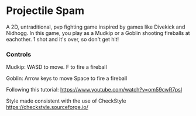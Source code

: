 # Projectile Spam
A 2D, untraditional, pvp fighting game inspired by games like Divekick and Nidhogg. In this game, you play as a Mudkip or a Goblin shooting fireballs at eachother. 1 shot and it's over, so don't get hit!

### Controls
Mudkip:
WASD to move.
F to fire a fireball

Goblin:
Arrow keys to move
Space to fire a fireball

Following this tutorial:
https://www.youtube.com/watch?v=om59cwR7psI

Style made consistent with the use of CheckStyle
https://checkstyle.sourceforge.io/
